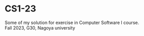 # CS1-23
Some of my solution for exercise in Computer Software I course.                         
Fall 2023, G30, Nagoya university

